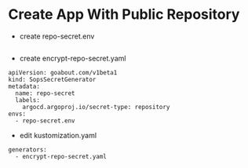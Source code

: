 # Create App With  Public Repository

* create repo-secret.env

```
```

* create encrypt-repo-secret.yaml

```
apiVersion: goabout.com/v1beta1
kind: SopsSecretGenerator
metadata:
  name: repo-secret
  labels:
    argocd.argoproj.io/secret-type: repository
envs:
  - repo-secret.env
```

* edit kustomization.yaml

```
generators:
  - encrypt-repo-secret.yaml
```



